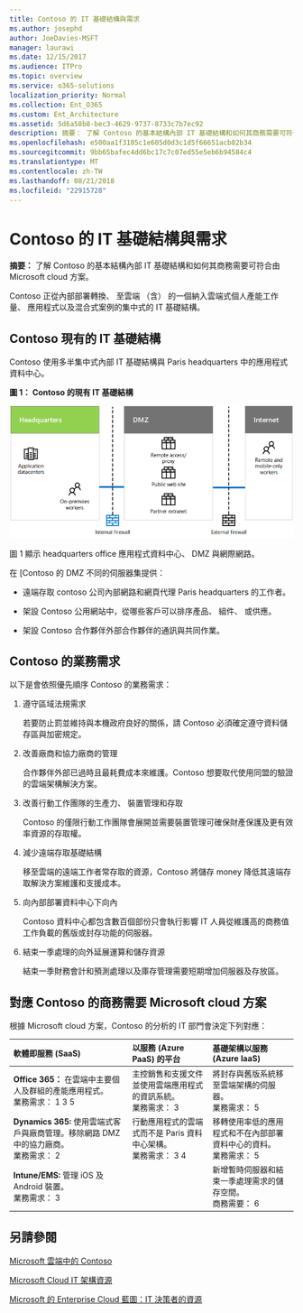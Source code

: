 ```yaml
---
title: Contoso 的 IT 基礎結構與需求
ms.author: josephd
author: JoeDavies-MSFT
manager: laurawi
ms.date: 12/15/2017
ms.audience: ITPro
ms.topic: overview
ms.service: o365-solutions
localization_priority: Normal
ms.collection: Ent_O365
ms.custom: Ent_Architecture
ms.assetid: 5d6a58b8-bec3-4629-9737-8733c7b7ec92
description: 摘要： 了解 Contoso 的基本結構內部 IT 基礎結構和如何其商務需要可符合由 Microsoft cloud 方案。
ms.openlocfilehash: e500aa1f3105c1e605d0d3c1d5f66651acb82b34
ms.sourcegitcommit: 9bb65bafec4dd6bc17c7c07ed55e5eb6b94584c4
ms.translationtype: MT
ms.contentlocale: zh-TW
ms.lasthandoff: 08/21/2018
ms.locfileid: "22915728"
---
```

# <a name="contosos-it-infrastructure-and-needs"></a>Contoso 的 IT 基礎結構與需求

 **摘要：** 了解 Contoso 的基本結構內部 IT 基礎結構和如何其商務需要可符合由 Microsoft cloud 方案。
  
Contoso 正從內部部署轉換、 至雲端 （含） 的一個納入雲端式個人產能工作量、 應用程式以及混合式案例的集中式的 IT 基礎結構。
  
## <a name="contosos-existing-it-infrastructure"></a>Contoso 現有的 IT 基礎結構

Contoso 使用多半集中式內部 IT 基礎結構與 Paris headquarters 中的應用程式資料中心。
  
**圖 1： Contoso 的現有 IT 基礎結構**

![Contoso 現有的 IT 基礎結構](media/Contoso-Poster/Existing-IT.png)
  
圖 1 顯示 headquarters office 應用程式資料中心、 DMZ 與網際網路。
  
在 [Contoso 的 DMZ 不同的伺服器集提供：
  
- 遠端存取 contoso 公司內部網路和網頁代理 Paris headquarters 的工作者。
    
- 架設 Contoso 公用網站中，從哪些客戶可以排序產品、 組件、 或供應。
    
- 架設 Contoso 合作夥伴外部合作夥伴的通訊與共同作業。
    
## <a name="contosos-business-needs"></a>Contoso 的業務需求

以下是會依照優先順序 Contoso 的業務需求：
  
1. 遵守區域法規需求
    
    若要防止罰並維持與本機政府良好的關係，請 Contoso 必須確定遵守資料儲存區與加密規定。
    
2. 改善廠商和協力廠商的管理
    
    合作夥伴外部已過時且最耗費成本來維護。Contoso 想要取代使用同盟的驗證的雲端架構解決方案。
    
3. 改善行動工作團隊的生產力、 裝置管理和存取
    
    Contoso 的僅限行動工作團隊會展開並需要裝置管理可確保財產保護及更有效率資源的存取權。
    
4. 減少遠端存取基礎結構
    
    移至雲端的遠端工作者常存取的資源，Contoso 將儲存 money 降低其遠端存取解決方案維護和支援成本。
    
5. 向內部部署資料中心下向內
    
    Contoso 資料中心都包含數百個部份只會執行影響 IT 人員從維護高的商務值工作負載的舊版或封存功能的伺服器。
    
6. 結束一季處理的向外延展運算和儲存資源
    
    結束一季財務會計和預測處理以及庫存管理需要短期增加伺服器及存放區。
    
## <a name="mapping-contosos-business-needs-to-microsofts-cloud-offerings"></a>對應 Contoso 的商務需要 Microsoft cloud 方案

根據 Microsoft cloud 方案，Contoso 的分析的 IT 部門會決定下列對應：
  
|**軟體即服務 (SaaS)**|**以服務 (Azure PaaS) 的平台**|**基礎架構以服務 (Azure IaaS)**|
|:-----|:-----|:-----|
|**Office 365：** 在雲端中主要個人及群組的產能應用程式。 <br/> 業務需求： 1 3 5  <br/> |主控銷售和支援文件並使用雲端應用程式的資訊系統。  <br/> 業務需求： 3  <br/> |將封存與舊版系統移至雲端架構的伺服器。  <br/> 業務需求： 5  <br/> |
|**Dynamics 365:** 使用雲端式客戶與廠商管理。移除網路 DMZ 中的協力廠商。<br/> 業務需求： 2  <br/> |行動應用程式的雲端式而不是 Paris 資料中心架構。  <br/> 業務需求： 3 4  <br/> |移轉使用率低的應用程式和不在內部部署資料中心的資料。  <br/> 業務需求： 5  <br/> |
|**Intune/EMS:** 管理 iOS 及 Android 裝置。 <br/> 業務需求： 3  <br/> ||新增暫時伺服器和結束一季處理需求的儲存空間。  <br/> 商務需要： 6  <br/> |
   
## <a name="see-also"></a>另請參閱

[Microsoft 雲端中的 Contoso](contoso-in-the-microsoft-cloud.md)
  
[Microsoft Cloud IT 架構資源](microsoft-cloud-it-architecture-resources.md)

[Microsoft 的 Enterprise Cloud 藍圖：IT 決策者的資源](https://sway.com/FJ2xsyWtkJc2taRD)



